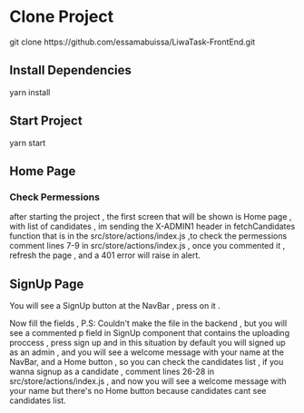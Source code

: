 <h1>Clone Project</h1>
<p>git clone https://github.com/essamabuissa/LiwaTask-FrontEnd.git</p>
<h2>Install Dependencies</h2>
<p>yarn install</p>
<h2>Start Project</h3>
<p>yarn start</p>
<h2>Home Page</h3>
<h3>Check Permessions </h3>
<p>after starting the project , the first screen that will be shown is Home page , with list of candidates , im sending the X-ADMIN1 header in fetchCandidates function that is in the src/store/actions/index.js ,to check the permessions comment lines 7-9 in src/store/actions/index.js , once you commented it ,  refresh the page , and a 401 error will raise in alert. </p>
<h2>SignUp Page</h3>
<p> You will see a SignUp button at the NavBar , press on it . </p>
<p> Now fill the fields , P.S: Couldn't make the file in the backend , but you will see a commented p field in SignUp component that contains the uploading proccess , press sign up and in this situation by default you will signed up as an admin , and you will see a welcome message with your name at the NavBar, and a Home button , so you can check the candidates list , if you wanna signup as a candidate , comment lines 26-28 in src/store/actions/index.js , and now you will see a welcome message with your name but there's no Home button because candidates cant see candidates list. </p>
